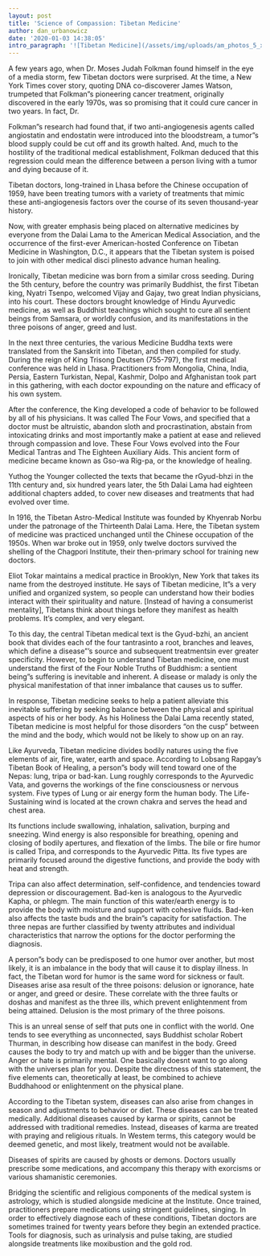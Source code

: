 ```yaml
---
layout: post
title: 'Science of Compassion: Tibetan Medicine'
author: dan_urbanowicz
date: '2020-01-03 14:38:05'
intro_paragraph: '![Tibetan Medicine](/assets/img/uploads/am_photos_5_xyy1ag-1-.jpg)'
---
```

A few years ago, when Dr. Moses Judah Folkman found himself in the eye of a media storm, few Tibetan doctors were surprised. At the time, a New York Times cover story, quoting DNA co-discoverer James Watson, trumpeted that Folkman”s pioneering cancer treatment, originally discovered in the early 1970s, was so promising that it could cure cancer in two years. In fact, Dr.

Folkman”s research had found that, if two anti-angiogenesis agents called angiostatin and endostatin were introduced into the bloodstream, a tumor”s blood supply could be cut off and its growth halted. And, much to the hostility of the traditional medical establishment, Folkman deduced that this regression could mean the difference between a person living with a tumor and dying because of it.

Tibetan doctors, long-trained in Lhasa before the Chinese occupation of 1959, have been treating tumors with a variety of treatments that mimic these anti-angiogenesis factors over the course of its seven thousand-year history.

Now, with greater emphasis being placed on alternative medicines by everyone from the Dalai Lama to the American Medical Association, and the occurrence of the first-ever American-hosted Conference on Tibetan Medicine in Washington, D.C., it appears that the Tibetan system is poised to join with other medical disci plinesto advance human healing.

Ironically, Tibetan medicine was born from a similar cross seeding. During the 5th century, before the country was primarily Buddhist, the first Tibetan king, Nyatri Tsenpo, welcomed Vijay and Gajay, two great Indian physicians, into his court. These doctors brought knowledge of Hindu Ayurvedic medicine, as well as Buddhist teachings which sought to cure all sentient beings from Samsara, or worldly confusion, and its manifestations in the three poisons of anger, greed and lust.

In the next three centuries, the various Medicine Buddha texts were translated from the Sanskrit into Tibetan, and then compiled for study. During the reign of King Trisong Deutsen (755-797), the first medical conference was held in Lhasa. Practitioners from Mongolia, China, India, Persia, Eastern Turkistan, Nepal, Kashmir, Dolpo and Afghanistan took part in this gathering, with each doctor expounding on the nature and efficacy of his own system.

After the conference, the King developed a code of behavior to be followed by all of his physicians. It was called The Four Vows, and specified that a doctor must be altruistic, abandon sloth and procrastination, abstain from intoxicating drinks and most importantly make a patient at ease and relieved through compassion and love. These Four Vows evolved into the Four Medical Tantras and The Eighteen Auxiliary Aids. This ancient form of medicine became known as Gso-wa Rig-pa, or the knowledge of healing.

Yuthog the Younger collected the texts that became the rGyud-bhzi in the 11th century and, six hundred years later, the 5th Dalai Lama had eighteen additional chapters added, to cover new diseases and treatments that had evolved over time.

In 1916, the Tibetan Astro-Medical Institute was founded by Khyenrab Norbu under the patronage of the Thirteenth Dalai Lama. Here, the Tibetan system of medicine was practiced unchanged until the Chinese occupation of the 1950s. When war broke out in 1959, only twelve doctors survived the shelling of the Chagpori Institute, their then-primary school for training new doctors.

Eliot Tokar maintains a medical practice in Brooklyn, New York that takes its name from the destroyed institute. He says of Tibetan medicine, It”s a very unified and organized system, so people can understand how their bodies interact with their spirituality and nature. \[Instead of having a consumerist mentality], Tibetans think about things before they manifest as health problems. It’s complex, and very elegant.

To this day, the central Tibetan medical text is the Gyud-bzhi, an ancient book that divides each of the four tantrasinto a root, branches and leaves, which define a disease”’s source and subsequent treatmentsin ever greater specificity. However, to begin to understand Tibetan medicine, one must understand the first of the Four Noble Truths of Buddhism: a sentient being”s suffering is inevitable and inherent. A disease or malady is only the physical manifestation of that inner imbalance that causes us to suffer.

In response, Tibetan medicine seeks to help a patient alleviate this inevitable suffering by seeking balance between the physical and spiritual aspects of his or her body. As his Holiness the Dalai Lama recently stated, Tibetan medicine is most helpful for those disorders “on the cusp” between the mind and the body, which would not be likely to show up on an ray.

Like Ayurveda, Tibetan medicine divides bodily natures using the five elements of air, fire, water, earth and space. According to Lobsang Rapgay’s Tibetan Book of Healing, a person”s body will tend toward one of the Nepas: lung, tripa or bad-kan. Lung roughly corresponds to the Ayurvedic Vata, and governs the workings of the fine consciousness or nervous system. Five types of Lung or air energy form the human body. The Life-Sustaining wind is located at the crown chakra and serves the head and chest area.

Its functions include swallowing, inhalation, salivation, burping and sneezing. Wind energy is also responsible for breathing, opening and closing of bodily apertures, and flexation of the limbs. The bile or fire humor is called Tripa, and corresponds to the Ayurvedic Pitta. Its five types are primarily focused around the digestive functions, and provide the body with heat and strength.

Tripa can also affect determination, self-confidence, and tendencies toward depression or discouragement. Bad-ken is analogous to the Ayurvedic Kapha, or phlegm. The main function of this water/earth energy is to provide the body with moisture and support with cohesive fluids. Bad-ken also affects the taste buds and the brain”s capacity for satisfaction. The three nepas are further classified by twenty attributes and individual characteristics that narrow the options for the doctor performing the diagnosis.

A person”s body can be predisposed to one humor over another, but most likely, it is an imbalance in the body that will cause it to display illness. In fact, the Tibetan word for humor is the same word for sickness or fault. Diseases arise asa result of the three poisons: delusion or ignorance, hate or anger, and greed or desire. These correlate with the three faults or doshas and manifest as the three ills, which prevent enlightenment from being attained. Delusion is the most primary of the three poisons.

This is an unreal sense of self that puts one in conflict with the world. One tends to see everything as unconnected, says Buddhist scholar Robert Thurman, in describing how disease can manifest in the body. Greed causes the body to try and match up with and be bigger than the universe. Anger or hate is primarily mental. One basically doesnt want to go along with the universes plan for you. Despite the directness of this statement, the five elements can, theoretically at least, be combined to achieve Buddhahood or enlightenment on the physical plane.

According to the Tibetan system, diseases can also arise from changes in season and adjustments to behavior or diet. These diseases can be treated medically. Additional diseases caused by karma or spirits, cannot be addressed with traditional remedies. Instead, diseases of karma are treated with praying and religious rituals. In Westem terms, this category would be deemed genetic, and most likely, treatment would not be available.

Diseases of spirits are caused by ghosts or demons. Doctors usually prescribe some medications, and accompany this therapy with exorcisms or various shamanistic ceremonies.

Bridging the scientific and religious components of the medical system is astrology, which is studied alongside medicine at the Institute. Once trained, practitioners prepare medications using stringent guidelines, singing. In order to effectively diagnose each of these conditions, Tibetan doctors are sometimes trained for twenty years before they begin an extended practice. Tools for diagnosis, such as urinalysis and pulse taking, are studied alongside treatments like moxibustion and the gold rod.
